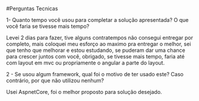 #Perguntas Tecnicas

1- Quanto tempo você usou para completar a solução apresentada? O que você faria se tivesse mais tempo?

Levei 2 dias para fazer, tive alguns contratempos não consegui entregar por completo, mais coloquei meu esforço ao maximo pra entregar o melhor, sei que tenho que melhorar e estou estudando, se puderam dar uma chance para crescer juntos com você, obrigado, se tivesse mais tempo, faria até com layout em mvc ou propriamente o angular a parte do layout.

2 - Se usou algum framework, qual foi o motivo de ter usado este? Caso contrário, por que não utilizou nenhum?

Usei AspnetCore, foi o melhor proposto para solução desejado.